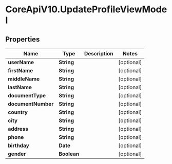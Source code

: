 # CoreApiV10.UpdateProfileViewModel

## Properties
Name | Type | Description | Notes
------------ | ------------- | ------------- | -------------
**userName** | **String** |  | [optional] 
**firstName** | **String** |  | [optional] 
**middleName** | **String** |  | [optional] 
**lastName** | **String** |  | [optional] 
**documentType** | **String** |  | [optional] 
**documentNumber** | **String** |  | [optional] 
**country** | **String** |  | [optional] 
**city** | **String** |  | [optional] 
**address** | **String** |  | [optional] 
**phone** | **String** |  | [optional] 
**birthday** | **Date** |  | [optional] 
**gender** | **Boolean** |  | [optional] 


